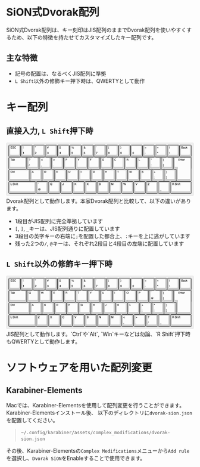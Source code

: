 # SiON式Dvorak配列
SiON式Dvorak配列は、キー刻印はJIS配列のままでDvorak配列を使いやすくするため、以下の特徴を持たせてカスタマイズしたキー配列です。  

## 主な特徴
- 記号の配置は、なるべくJIS配列に準拠
- `L Shift`以外の修飾キー押下時は、QWERTYとして動作

# キー配列
## 直接入力, `L Shift`押下時  
<img src="docs/images/keyboard-dvorak.png">  
Dvorak配列として動作します。本家Dvorak配列と比較して、以下の違いがあります。  

- 1段目がJIS配列に完全準拠しています  
- `[`, `]`, `_`キーは、JIS配列通りに配置しています  
- 3段目の英字キーの右端に`;`を配置した都合上、`:`キーを上に逃がしています  
- 残った2つの`/`, `@`キーは、それぞれ2段目と4段目の左端に配置しています  

## `L Shift`以外の修飾キー押下時  
<img src="docs/images/keyboard-qwerty.png">  
JIS配列として動作します。`Ctrl`や`Alt`, `Win`キーなどは勿論、`R Shift`押下時もQWERTYとして動作します。  

# ソフトウェアを用いた配列変更
## Karabiner-Elements
Macでは、Karabiner-Elementsを使用して配列変更を行うことができます。  
Karabiner-Elementsインストール後、 以下のディレクトリに`dvorak-sion.json`を配置してください。  
 > `~/.config/karabiner/assets/complex_modifications/dvorak-sion.json`  

その後、Karabiner-Elementsの`Complex Medifications`メニューから`Add rule`を選択し、`Dvorak SiON`をEnableすることで使用できます。
